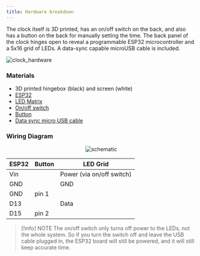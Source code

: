 ```yaml
---
title: Hardware breakdown
---
```



The clock itself is 3D printed, has an on/off switch on the back, and also has a button on the back for manually setting the time. The back panel of the clock hinges open to reveal a programmable ESP32 microcontroller and a 5x16 grid of LEDs. A data-sync capable microUSB cable is included.

![clock_hardware](static/wiring-photo.jpeg)


### Materials

- 3D printed hingebox (black) and screen (white)
- [ESP32](https://amzn.to/44QzE8E)
- [LED Matrix](https://amzn.to/3DmqTY9)
- [On/off switch](https://amzn.to/44wojKZ)
- [Button](https://amzn.to/3NY1wAT)
- [Data sync micro USB cable](https://amzn.to/3rvTiIy)


### Wiring Diagram

<p align="center">
  <img alt="schematic" src="static/wiring-diagram.jpeg"/>
</p>

| ESP32 | Button | LED Grid                  |
| ----- | ------ | ------------------------- |
| Vin   |        | Power (via on/off switch) |
| GND   |        | GND                       |
| GND   | pin 1  |                           |
| D13   |        | Data                      |
| D15   | pin 2  |                           |

> [!info] NOTE
> The on/off switch only turns off power to the LEDs, not the whole system. So if you turn the switch off and leave the USB cable plugged in, the ESP32 board will still be powered, and it will still keep accurate time.
